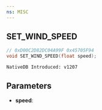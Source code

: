 ```yaml
---
ns: MISC
---
```

## SET_WIND_SPEED

```c
// 0xD00C2D82DC04A99F 0x45705F94
void SET_WIND_SPEED(float speed);
```

```
NativeDB Introduced: v1207
```

## Parameters
* **speed**:
